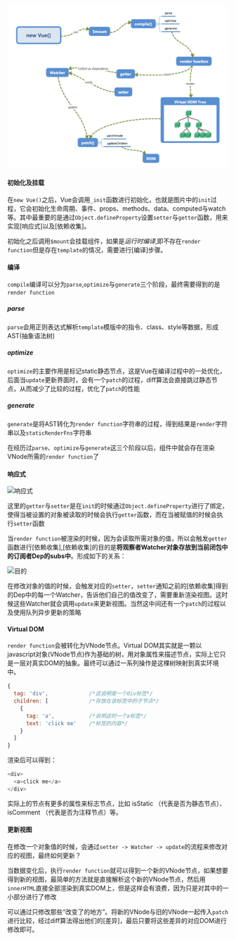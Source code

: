 ![内部流程图](./img/1.png)


#### 初始化及挂载

在`new Vue()`之后，Vue会调用`_init`函数进行初始化，也就是图片中的`init`过程，它会初始化生命周期、事件、props、methods、data、computed与watch等。其中最重要的是通过`Object.defineProperty`设置`setter`与`getter`函数，用来实现\[响应式]以及\[依赖收集]。

初始化之后调用`$mount`会挂载组件，如果是*运行时编译*,即不存在`render function`但是存在`template`的情况，需要进行[编译]步骤。

#### 编译

`compile`编译可以分为`parse`,`optimize`与`generate`三个阶段，最终需要得到的是`render function`

##### parse

`parse`会用正则表达式解析`template`模版中的指令、class、style等数据，形成AST(抽象语法树)

##### optimize

`optimize`的主要作用是标记static静态节点，这是Vue在编译过程中的一处优化，后面当`update`更新界面时，会有一个`patch`的过程，diff算法会直接跳过静态节点，从而减少了比较的过程，优化了`patch`的性能

##### generate

`generate`是将AST转化为`render function`字符串的过程，得到结果是`render`字符串以及`staticRenderFns`字符串

在经历过`parse`、`optimize`与`generate`这三个阶段以后，组件中就会存在渲染VNode所需的`render function`了

#### 响应式

![响应式](https://user-gold-cdn.xitu.io/2017/12/19/1606edad5ca9e23d?imageView2/0/w/1280/h/960/format/webp/ignore-error/1)

这里的`getter`与`setter`是在`init`的时候通过`Object.defineProperty`进行了绑定，使得当被设置的对象被读取的时候会执行`getter`函数，而在当被赋值的时候会执行`setter`函数

当`render function`被渲染的时候，因为会读取所需对象的值，所以会触发`getter`函数进行[依赖收集],[依赖收集]的目的是**将观察者Watcher对象存放到当前闭包中的订阅者Dep的subs中**。形成如下的关系：

![目的](https://user-gold-cdn.xitu.io/2017/12/21/160770b2a77e084e?imageView2/0/w/1280/h/960/format/webp/ignore-error/1)

在修改对象的值的时候，会触发对应的`setter`，`setter`通知之前的[依赖收集]得到的Dep中的每一个Watcher，告诉他们自己的值改变了，需要重新渲染视图。这时候这些Watcher就会调用`update`来更新视图。当然这中间还有一个`patch`的过程以及使用队列异步更新的策略

#### Virtual DOM

`render function`会被转化为VNode节点。Virtual DOM其实就是一颗以javascript对象(VNode节点)作为基础的树，用对象属性来描述节点，实际上它只是一层对真实DOM的抽象。最终可以通过一系列操作是这棵树映射到真实环境中。

```js
{
  tag: 'div',             /*这说明是一个div标签*/
  children: [             /*存放在该标签中的子节点*/
    {       
      tag: 'a',           /*说明这时一个a标签*/
      text: 'click me'    /*标签的内容*/
    }
  ]
}
```

渲染后可以得到：

```js
<div>
  <a>click me</a>
</div>
```

实际上的节点有更多的属性来标志节点，比如 isStatic （代表是否为静态节点）、 isComment （代表是否为注释节点）等。

#### 更新视图

在修改一个对象值的时候，会通过`setter -> Watcher -> update`的流程来修改对应的视图，最终如何更新？

当数据变化后，执行`render function`就可以得到一个新的VNode节点，如果想要得到新的视图，最简单的方法就是直接解析这个新的VNode节点，然后用`innerHTML`直接全部渲染到真实DOM上，但是这样会有浪费，因为只是对其中的一小部分进行了修改

可以通过只修改那些“改变了的地方”。将新的VNode与旧的VNode一起传入`patch`进行比较，经过diff算法得出他们的[差异]，最后只要将这些差异的对应DOM进行修改即可。